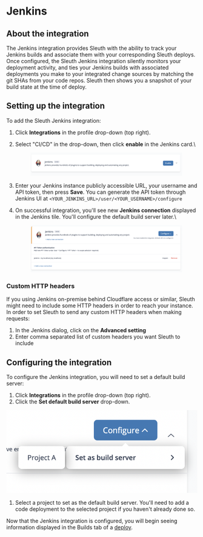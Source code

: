 # Jenkins

## About the integration

The Jenkins integration provides Sleuth with the ability to track your Jenkins builds and associate them with your corresponding Sleuth deploys. Once configured, the Sleuth Jenkins integration silently monitors your deployment activity, and ties your Jenkins builds with associated deployments you make to your integrated change sources by matching the git SHAs from your code repos. Sleuth then shows you a snapshot of your build state at the time of deploy.

## Setting up the integration

To add the Sleuth Jenkins integration:

1. Click **Integrations** in the profile drop-down (top right).
2.  Select "CI/CD" in the drop-down, then click **enable** in the Jenkins card.\


    <figure><img src="../../.gitbook/assets/image (8) (3).png" alt=""><figcaption></figcaption></figure>
3. Enter your Jenkins instance publicly accessible URL, your username and API token, then press **Save**. You can generate the API token through Jenkins UI at `<YOUR_JENKINS_URL>/user/<YOUR_USERNAME>/configure`
4.  On successful integration, you'll see new **Jenkins connection** displayed in the Jenkins tile. You'll configure the default build server later.\


    <figure><img src="../../.gitbook/assets/image (11) (3).png" alt=""><figcaption></figcaption></figure>

### Custom HTTP headers

If you using Jenkins on-premise behind Cloudflare access or similar, Sleuth might need to include some HTTP headers in order to reach your instance. In order to set Sleuth to send any custom HTTP headers when making requests:

1. In the Jenkins dialog, click on the **Advanced setting**
2. Enter comma separated list of custom headers you want Sleuth to include

## Configuring the integration

To configure the Jenkins integration, you will need to set a default build server:

1. Click **Integrations** in the profile drop-down (top right).
2. Click the **Set default build server** drop-down.

![](<../../.gitbook/assets/image (76).png>)

1. Select a project to set as the default build server. You'll need to add a code deployment to the selected project if you haven't already done so.

Now that the Jenkins integration is configured, you will begin seeing information displayed in the Builds tab of a [deploy](../../modeling-your-deployments/deploy-cards.md).
